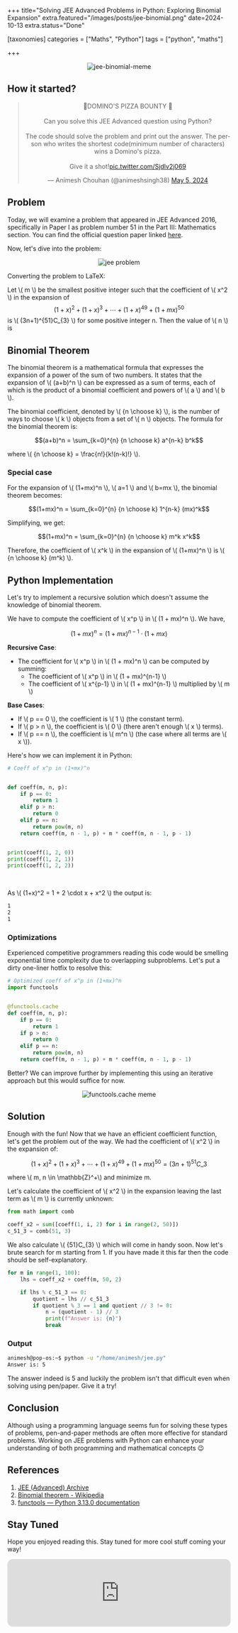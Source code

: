 +++
title="Solving JEE Advanced Problems in Python: Exploring Binomial Expansion"
extra.featured="/images/posts/jee-binomial.png"
date=2024-10-13
extra.status="Done"

[taxonomies]
categories = ["Maths", "Python"]
tags = ["python", "maths"]

+++

<!-- Add summary here -->

<!-- more -->

<p align="center">
   <img src="/images/posts/jee-binomial/jee-binomial.jpg" alt="jee-binomial-meme" style="max-width:98%"/>
</p>

## How it started?

<blockquote class="twitter-tweet" align="center"><p lang="en" dir="ltr">🍕DOMINO&#39;S PIZZA BOUNTY 🍕<br><br>Can you solve this JEE Advanced question using Python?<br><br>The code should solve the problem and print out the answer. The person who writes the shortest code(minimum number of characters) wins a Domino&#39;s pizza.<br><br>Give it a shot!<a href="https://t.co/Sjdlv2j069">pic.twitter.com/Sjdlv2j069</a></p>&mdash; Animesh Chouhan (@animeshsingh38) <a href="https://twitter.com/animeshsingh38/status/1787027489811767641?ref_src=twsrc%5Etfw">May 5, 2024</a></blockquote> <script async src="https://platform.twitter.com/widgets.js" charset="utf-8"></script>

## Problem

Today, we will examine a problem that appeared in JEE Advanced 2016, specifically in Paper I as problem number 51 in the Part III: Mathematics section. You can find the official question paper linked [here](https://jeeadv.ac.in/past_qps/2016_1.pdf).

Now, let's dive into the problem:

<p align="center">
   <img src="/images/posts/jee-binomial/problem.png" alt="jee problem" style="max-width:98%"/>

<script id="MathJax-script" async src="https://cdn.jsdelivr.net/npm/mathjax@3/es5/tex-mml-chtml.js"></script>
<script type="text/x-mathjax-config">
MathJax.Hub.Config({tex2jax: {inlineMath: [['$','$'], ['\\\(','\\\)']]}});
</script>
<style>
mjx-container{
   overflow-x: auto;
   overflow-y: hidden;
   padding-top: 0.2em;
   /* font-size: 110% !important; */
}

<!-- .MathJax  {
  font-size: 140% !important;
} -->
</style>

Converting the problem to LaTeX:

Let \\( m \\) be the smallest positive integer such that the coefficient of \\( x^2 \\) in the expansion of $$ (1+x)^{2}+(1+x)^{3}+\cdots+(1+x)^{49}+(1+mx)^{50} $$ is \\( (3n+1)^{51}C\_{3} \\) for some positive integer n. Then the value of \\( n \\) is

## Binomial Theorem

The binomial theorem is a mathematical formula that expresses the expansion of a power of the sum of two numbers. It states that the expansion of \\( (a+b)^n \\) can be expressed as a sum of terms, each of which is the product of a binomial coefficient and powers of \\( a \\) and \\( b \\).

The binomial coefficient, denoted by \\( {n \choose k} \\), is the number of ways to choose \\( k \\) objects from a set of \\( n \\) objects. The formula for the binomial theorem is:

$$(a+b)^n = \sum_{k=0}^{n} {n \choose k} a^{n-k} b^k$$

where \\( {n \choose k} = \frac{n!}{k!(n-k)!} \\).

### Special case

For the expansion of \\( (1+mx)^n \\), \\( a=1 \\) and \\( b=mx \\), the binomial theorem becomes:

$$(1+mx)^n = \sum_{k=0}^{n} {n \choose k} 1^{n-k} (mx)^k$$

Simplifying, we get:

$$(1+mx)^n = \sum_{k=0}^{n} {n \choose k} m^k x^k$$

Therefore, the coefficient of \\( x^k \\) in the expansion of \\( (1+mx)^n \\) is \\( {n \choose k} (m^k) \\).

## Python Implementation

Let's try to implement a recursive solution which doesn't assume the knowledge of binomial theorem.

We have to compute the coefficient of \\( x^p \\) in \\( (1 + mx)^n \\). We have,

$$(1+mx)^n = (1+mx)^{n-1} \cdot (1+mx)$$

**Recursive Case**:

- The coefficient for \\( x^p \\) in \\( (1 + mx)^n \\) can be computed by summing:
  - The coefficient of \\( x^p \\) in \\( (1 + mx)^{n-1} \\)
  - The coefficient of \\( x^{p-1} \\) in \\( (1 + mx)^{n-1} \\) multiplied by \\( m \\)

**Base Cases**:

- If \\( p == 0 \\), the coefficient is \\( 1 \\) (the constant term).
- If \\( p > n \\), the coefficient is \\( 0 \\) (there aren't enough \\( x \\) terms).
- If \\( p == n \\), the coefficient is \\( m^n \\) (the case where all terms are \\( x \\)).

Here's how we can implement it in Python:

```python
# Coeff of x^p in (1+mx)^n


def coeff(m, n, p):
    if p == 0:
        return 1
    elif p > n:
        return 0
    elif p == n:
        return pow(m, n)
    return coeff(m, n - 1, p) + m * coeff(m, n - 1, p - 1)


print(coeff(1, 2, 0))
print(coeff(1, 2, 1))
print(coeff(1, 2, 2))
```

</br>

As \\( (1+x)^2 = 1 + 2 \cdot x + x^2 \\) the output is:

```sh
1
2
1
```

### Optimizations

Experienced competitive programmers reading this code would be smelling exponential time complexity due to overlapping subproblems. Let's put a dirty one-liner hotfix to resolve this:

```python
# Optimized coeff of x^p in (1+mx)^n
import functools


@functools.cache
def coeff(m, n, p):
    if p == 0:
        return 1
    if p > n:
        return 0
    elif p == n:
        return pow(m, n)
    return coeff(m, n - 1, p) + m * coeff(m, n - 1, p - 1)

```

Better? We can improve further by implementing this using an iterative approach but this would suffice for now.

<p align="center">
   <img src="/images/posts/jee-binomial/functools-cache.jpg" alt="functools.cache meme" style="max-width:90%"/>
</p>

## Solution

Enough with the fun! Now that we have an efficient coefficient function, let's get the problem out of the way. We had the coefficient of \\( x^2 \\) in the expansion of:

$$ (1+x)^{2}+(1+x)^{3}+\cdots+(1+x)^{49}+(1+mx)^{50} = (3n+1)^{51}C\_{3} $$

where \\( m, n \in \mathbb{Z}^+\\) and minimize m.

Let's calculate the coefficient of \\( x^2 \\) in the expansion leaving the last term as \\( m \\) is currently unknown:

```python
from math import comb

coeff_x2 = sum([coeff(1, i, 2) for i in range(2, 50)])
c_51_3 = comb(51, 3)
```

We also calculate \\( {51}C\_{3} \\) which will come in handy soon. Now let's brute search for m starting from 1. If you have made it this far then the code should be self-explanatory.

```python
for m in range(1, 100):
    lhs = coeff_x2 + coeff(m, 50, 2)

    if lhs % c_51_3 == 0:
        quotient = lhs // c_51_3
        if quotient % 3 == 1 and quotient // 3 != 0:
            n = (quotient - 1) // 3
            print(f"Answer is: {n}")
            break

```

### Output

```sh
animesh@pop-os:~$ python -u "/home/animesh/jee.py"
Answer is: 5
```

The answer indeed is 5 and luckily the problem isn't that difficult even when solving using pen/paper. Give it a try!

## Conclusion

Although using a programming language seems fun for solving these types of problems, pen-and-paper methods are often more effective for standard problems. Working on JEE problems with Python can enhance your understanding of both programming and mathematical concepts <span class="chart">😉</span>

## References

1. [JEE (Advanced) Archive](https://jeeadv.ac.in/archive.html)
2. [Binomial theorem - Wikipedia](https://en.wikipedia.org/wiki/Binomial_theorem)
3. [functools — Python 3.13.0 documentation](https://docs.python.org/3/library/functools.html)

## Stay Tuned

Hope you enjoyed reading this. Stay tuned for more cool stuff coming your way!

<p align="center">
<iframe style="border-radius:12px" src="https://open.spotify.com/embed/track/5hnyJvgoWiQUYZttV4wXy6?utm_source=generator" width="100%" height="152" frameBorder="0" allowfullscreen="" allow="autoplay; clipboard-write; encrypted-media; fullscreen; picture-in-picture" loading="lazy"></iframe>
</p>
</p>
